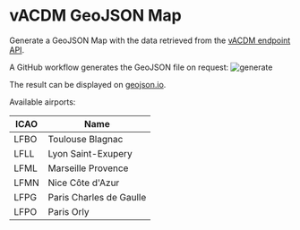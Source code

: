 # vACDM GeoJSON Map

Generate a GeoJSON Map with the data retrieved from the [vACDM endpoint API](http://cdm.vatsim.fr).

A GitHub workflow generates the GeoJSON file on request: ![generate](https://github.com/vaccfr/vacdm-map/actions/workflows/generate_geojson.yml/badge.svg)

The result can be displayed on [geojson.io](https://geojson.io/#id=github:vaccfr/vacdm-map/blob/main/vacdm_map.geojson).

Available airports:

| ICAO | Name                    |
|------|-------------------------|
| LFBO | Toulouse Blagnac        |
| LFLL | Lyon Saint-Exupery      |
| LFML | Marseille Provence      |
| LFMN | Nice Côte d'Azur        |
| LFPG | Paris Charles de Gaulle | 
| LFPO | Paris Orly              |
